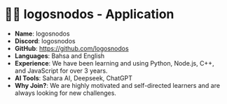 
#  🧑‍💻 logosnodos - Application

- **Name**: logosnodos
- **Discord**: logosnodos
- **GitHub**: https://github.com/logosnodos
- **Languages**: Bahsa and English
- **Experience**: We have been learning and using Python, Node.js, C++, and JavaScript for over 3 years.
- **AI Tools**: Sahara AI, Deepseek, ChatGPT
- **Why Join?**: We are highly motivated and self-directed learners and are always looking for new challenges.
